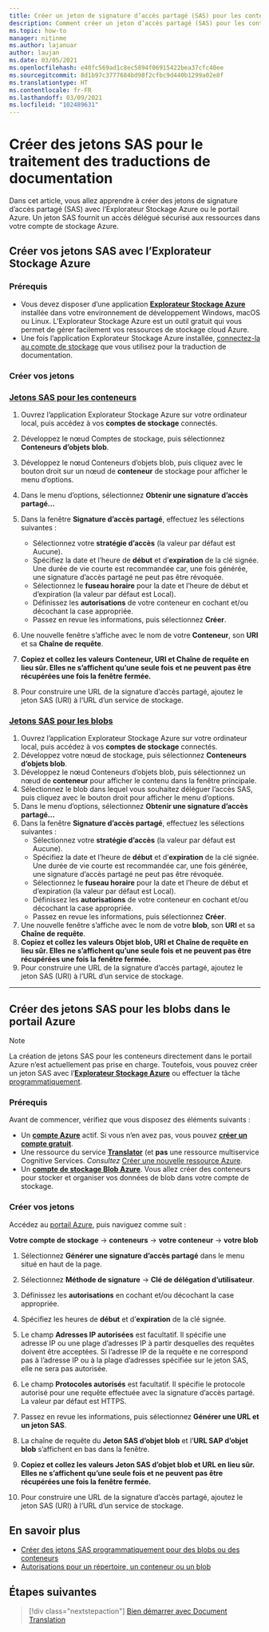 ```yaml
---
title: Créer un jeton de signature d’accès partagé (SAS) pour les conteneurs et les blobs avec l’Explorateur Stockage Microsoft
description: Comment créer un jeton d’accès partagé (SAS) pour les conteneurs et les blobs avec l’Explorateur Stockage Microsoft et le portail Azure
ms.topic: how-to
manager: nitinme
ms.author: lajanuar
author: laujan
ms.date: 03/05/2021
ms.openlocfilehash: e40fc569ad1c8ec5894f06915422bea37cfc40ee
ms.sourcegitcommit: 8d1b97c3777684bd98f2cfbc9d440b1299a02e8f
ms.translationtype: HT
ms.contentlocale: fr-FR
ms.lasthandoff: 03/09/2021
ms.locfileid: "102489631"
---
```

# <a name="create-sas-tokens-for-document-translation-processing"></a>Créer des jetons SAS pour le traitement des traductions de documentation

Dans cet article, vous allez apprendre à créer des jetons de signature d’accès partagé (SAS) avec l’Explorateur Stockage Azure ou le portail Azure. Un jeton SAS fournit un accès délégué sécurisé aux ressources dans votre compte de stockage Azure.

## <a name="create-your-sas-tokens-with-azure-storage-explorer"></a>Créer vos jetons SAS avec l’Explorateur Stockage Azure

### <a name="prerequisites"></a>Prérequis

* Vous devez disposer d’une application [**Explorateur Stockage Azure**](../../../vs-azure-tools-storage-manage-with-storage-explorer.md) installée dans votre environnement de développement Windows, macOS ou Linux. L’Explorateur Stockage Azure est un outil gratuit qui vous permet de gérer facilement vos ressources de stockage cloud Azure.
* Une fois l’application Explorateur Stockage Azure installée, [connectez-la au compte de stockage](../../../vs-azure-tools-storage-manage-with-storage-explorer.md?tabs=windows#connect-to-a-storage-account-or-service) que vous utilisez pour la traduction de documentation.

### <a name="create-your-tokens"></a>Créer vos jetons

### <a name="sas-tokens-for-containers"></a>[Jetons SAS pour les conteneurs](#tab/Containers)

1. Ouvrez l’application Explorateur Stockage Azure sur votre ordinateur local, puis accédez à vos **comptes de stockage** connectés.
1. Développez le nœud Comptes de stockage, puis sélectionnez **Conteneurs d’objets blob**.
1. Développez le nœud Conteneurs d’objets blob, puis cliquez avec le bouton droit sur un nœud de **conteneur** de stockage pour afficher le menu d’options.
1. Dans le menu d’options, sélectionnez **Obtenir une signature d’accès partagé...**
1. Dans la fenêtre **Signature d’accès partagé**, effectuez les sélections suivantes :
    * Sélectionnez votre **stratégie d’accès** (la valeur par défaut est Aucune).
    * Spécifiez la date et l’heure de **début** et d’**expiration** de la clé signée. Une durée de vie courte est recommandée car, une fois générée, une signature d’accès partagé ne peut pas être révoquée.
    * Sélectionnez le **fuseau horaire** pour la date et l’heure de début et d’expiration (la valeur par défaut est Local).
    * Définissez les **autorisations** de votre conteneur en cochant et/ou décochant la case appropriée.
    * Passez en revue les informations, puis sélectionnez **Créer**.

1. Une nouvelle fenêtre s’affiche avec le nom de votre **Conteneur**, son **URI** et sa **Chaîne de requête**.  
1. **Copiez et collez les valeurs Conteneur, URI et Chaîne de requête en lieu sûr. Elles ne s’affichent qu’une seule fois et ne peuvent pas être récupérées une fois la fenêtre fermée.**
1. Pour construire une URL de la signature d’accès partagé, ajoutez le jeton SAS (URI) à l’URL d’un service de stockage.

### <a name="sas-tokens-for-blobs"></a>[Jetons SAS pour les blobs](#tab/blobs)

1. Ouvrez l’application Explorateur Stockage Azure sur votre ordinateur local, puis accédez à vos **comptes de stockage** connectés.
1. Développez votre nœud de stockage, puis sélectionnez **Conteneurs d’objets blob**.
1. Développez le nœud Conteneurs d’objets blob, puis sélectionnez un nœud de **conteneur** pour afficher le contenu dans la fenêtre principale.
1. Sélectionnez le blob dans lequel vous souhaitez déléguer l’accès SAS, puis cliquez avec le bouton droit pour afficher le menu d’options.
1. Dans le menu d’options, sélectionnez **Obtenir une signature d’accès partagé...**
1. Dans la fenêtre **Signature d’accès partagé**, effectuez les sélections suivantes :
    * Sélectionnez votre **stratégie d’accès** (la valeur par défaut est Aucune).
    * Spécifiez la date et l’heure de **début** et d’**expiration** de la clé signée. Une durée de vie courte est recommandée car, une fois générée, une signature d’accès partagé ne peut pas être révoquée.
    * Sélectionnez le **fuseau horaire** pour la date et l’heure de début et d’expiration (la valeur par défaut est Local).
    * Définissez les **autorisations** de votre conteneur en cochant et/ou décochant la case appropriée.
    * Passez en revue les informations, puis sélectionnez **Créer**.
1. Une nouvelle fenêtre s’affiche avec le nom de votre **blob**, son **URI** et sa **Chaîne de requête**.  
1. **Copiez et collez les valeurs Objet blob, URI et Chaîne de requête en lieu sûr. Elles ne s’affichent qu’une seule fois et ne peuvent pas être récupérées une fois la fenêtre fermée.**
1. Pour construire une URL de la signature d’accès partagé, ajoutez le jeton SAS (URI) à l’URL d’un service de stockage.

---

## <a name="create-sas-tokens-for-blobs-in-the-azure-portal"></a>Créer des jetons SAS pour les blobs dans le portail Azure

> [!NOTE]
> La création de jetons SAS pour les conteneurs directement dans le portail Azure n’est actuellement pas prise en charge. Toutefois, vous pouvez créer un jeton SAS avec l’[**Explorateur Stockage Azure**](#create-your-sas-tokens-with-azure-storage-explorer) ou effectuer la tâche [programmatiquement](../../../storage/blobs/sas-service-create.md).

<!-- markdownlint-disable MD024 -->
### <a name="prerequisites"></a>Prérequis

Avant de commencer, vérifiez que vous disposez des éléments suivants :

* Un [**compte Azure**](https://azure.microsoft.com/free/cognitive-services/) actif.  Si vous n’en avez pas, vous pouvez [**créer un compte gratuit**](https://azure.microsoft.com/free/).
* Une ressource du service [**Translator**](https://ms.portal.azure.com/#create/Microsoft) (et **pas** une ressource multiservice Cognitive Services.  *Consultez* [Créer une nouvelle ressource Azure](../../cognitive-services-apis-create-account.md#create-a-new-azure-cognitive-services-resource).  
* Un [**compte de stockage Blob Azure**](https://ms.portal.azure.com/#create/Microsoft.StorageAccount-ARM). Vous allez créer des conteneurs pour stocker et organiser vos données de blob dans votre compte de stockage.

### <a name="create-your-tokens"></a>Créer vos jetons

Accédez au [portail Azure](https://ms.portal.azure.com/#home), puis naviguez comme suit :  

 **Votre compte de stockage** → **conteneurs** → **votre conteneur** → **votre blob**

1. Sélectionnez **Générer une signature d’accès partagé** dans le menu situé en haut de la page.

1. Sélectionnez **Méthode de signature** → **Clé de délégation d’utilisateur**.

1. Définissez les **autorisations** en cochant et/ou décochant la case appropriée.

1. Spécifiez les heures de **début** et d’**expiration** de la clé signée.

1. Le champ **Adresses IP autorisées** est facultatif. Il spécifie une adresse IP ou une plage d’adresses IP à partir desquelles des requêtes doivent être acceptées. Si l’adresse IP de la requête e ne correspond pas à l’adresse IP ou à la plage d’adresses spécifiée sur le jeton SAS, elle ne sera pas autorisée.

1. Le champ **Protocoles autorisés** est facultatif. Il spécifie le protocole autorisé pour une requête effectuée avec la signature d’accès partagé. La valeur par défaut est HTTPS.

1. Passez en revue les informations, puis sélectionnez **Générer une URL et un jeton SAS**.

1. La chaîne de requête du **Jeton SAS d’objet blob** et l’**URL SAP d’objet blob** s’affichent en bas dans la fenêtre.  

1. **Copiez et collez les valeurs Jeton SAS d’objet blob et URL en lieu sûr. Elles ne s’affichent qu’une seule fois et ne peuvent pas être récupérées une fois la fenêtre fermée.**

1. Pour construire une URL de la signature d’accès partagé, ajoutez le jeton SAS (URI) à l’URL d’un service de stockage.

## <a name="learn-more"></a>En savoir plus

* [Créer des jetons SAS programmatiquement pour des blobs ou des conteneurs](../../../storage/blobs/sas-service-create.md)
* [Autorisations pour un répertoire, un conteneur ou un blob](/rest/api/storageservices/create-service-sas#permissions-for-a-directory-container-or-blob)

## <a name="next-steps"></a>Étapes suivantes

> [!div class="nextstepaction"]
> [Bien démarrer avec Document Translation](get-started-with-document-translation.md)
>
>